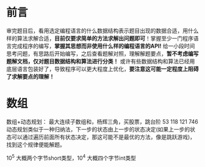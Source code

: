 # 前言
审完题目后，看用选定编程语言的什么数据结构表示题目出现的数据合适，用什么样的算法求解合适，**目前仅要求简单的方法求解出问题即可**！掌握至少一门程序语言完成程序的编写，**掌握其思想而非使用什么样的编程语言的API!** 给一小段时间思考问题，有思路后开始编写，之后查看题解对照，理解解题要点，**暂不考虑编写题解文档，仅对题目数据结构和算法进行分类！** 或许有些数据结构和算法已经用底层语言包装好了，导致程序可以更大程度上优化，**要注意这可能一定程度上阻碍了求解要点的理解！**


# 数组
数组+动态规划：
最大连续子数组和，杨辉三角，买股票，跳台阶
53 118 121 746  
动态规划类似于一种归纳法，下一步的状态由上一步的状态决定(如果上一步的状态可以通过遍历前面所有状态决定，那这可能不是最优的方法，像是跳跃游戏)，找到这个规律便能解题。




$10^5$ 大概两个字节short类型，$10^4$ 大概四个字节int类型